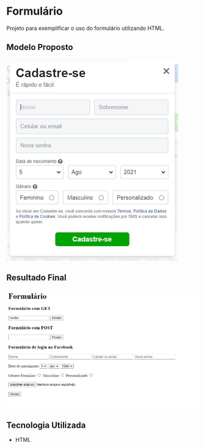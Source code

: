 # Formulário
Projeto para exemplificar o uso do formulário utilizando HTML.

## Modelo Proposto

<img src="./formulario-facebook.jpeg" alt="formulário do facebook">

## Resultado Final

[<img src="./resultado.jpg" alt="formulário usando HTML">](https://priscila199.github.io/formulario/)

## Tecnologia Utilizada
- HTML